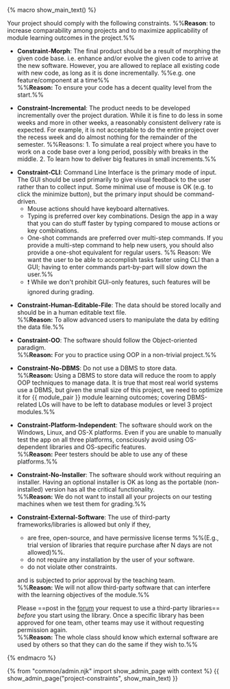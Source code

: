 {% macro show_main_text() %}
<div id="main">

Your project should comply with the following constraints.
%%**Reason**: to increase comparability among projects and to maximize applicability of module learning outcomes in the project.%%

* **Constraint-Morph**: The final product should be a result of morphing the given code base. i.e. enhance and/or evolve the given code to arrive at the new software. However, you are allowed to replace all existing code with new code, as long as it is done incrementally. %%e.g. one feature/component at a time%%<br/>
  %%**Reason:** To ensure your code has a decent quality level from the start.%%
  
* **Constraint-Incremental**: The product needs to be developed incrementally over the project duration. While it is fine to do less in some weeks and more in other weeks, a reasonably consistent delivery rate is expected. For example, it is not acceptable to do the entire project over the recess week and do almost nothing for the remainder of the semester. %%Reasons: 1. To simulate a real project where you have to work on a code base over a long period, possibly with breaks in the middle. 2. To learn how to deliver big features in small increments.%%

<span id="constraint-cli">

* **Constraint-CLI**: Command Line Interface is the primary mode of input. The GUI should be used primarily to give visual feedback to the user rather than to collect input. Some minimal use of mouse is OK (e.g. to click the minimize button), but the primary input should be command-driven. 
  * Mouse actions should have keyboard alternatives. 
  * Typing is preferred over key combinations. Design the app in a way that you can do stuff faster by typing compared to mouse actions or key combinations.
  * <tooltip content="typing the full command and hitting ENTER will complete the task">One-shot commands</tooltip> are preferred over <tooltip content="prompting the user to input one parameter at a time">multi-step commands</tooltip>. If you provide a multi-step command to help new users, you should also provide a one-shot equivalent for regular users. %%&nbsp;Reason: We want the user to be able to accomplish tasks faster using CLI than a GUI; having to enter commands part-by-part will slow down the user.%%
  * :exclamation: While we don't prohibit <tooltip content="i.e. no CLI equivalent">GUI-only</tooltip> features, such features will be ignored during grading. 

</span>

* **Constraint-Human-Editable-File**: The data should be stored locally and should be in a human editable text file.<br/> 
  %%**Reason:** To allow advanced users to manipulate the data by editing the data file.%%

* **Constraint-OO**: The software should follow the Object-oriented paradigm.<br/> 
  %%**Reason:** For you to practice using OOP in a non-trivial project.%%  
    
* **Constraint-No-DBMS**: Do not use a <tooltip content="Database Management System e.g., MySQL">DBMS</tooltip> to store data.<br/>
  %%**Reason:** Using a DBMS to store data will reduce the room to apply OOP techniques to manage data. It is true that most real world systems use a DBMS, but given the small size of this project, we need to optimize it for {{ module_pair }} module learning outcomes; covering DBMS-related LOs will have to be left to database modules or level 3 project modules.%%

* **Constraint-Platform-Independent**: The software should work on the Windows, Linux, and OS-X platforms. Even if you are unable to manually test the app on all three platforms, consciously avoid using OS-dependent libraries and OS-specific features.<br/>
  %%**Reason:** Peer testers should be able to use any of these platforms.%%

* **Constraint-No-Installer**: The software should work without requiring an installer. Having an optional installer is OK as long as the portable (non-installed) version has all the critical functionality.  
  %%**Reason:** We do not want to install all your projects on our testing machines when we test them for grading.%%

* **Constraint-External-Software**: The use of third-party frameworks/libraries is allowed but only if they,
    *   are free, open-source, and have permissive license terms %%(E.g., trial version of libraries that require purchase after N days are not allowed)%%.
    *   do not require any installation by the user of your software.
    *   do not violate other constraints.

  and is subjected to prior approval by the teaching team.<br> 
  %%**Reason:** We will not allow third-party software that can interfere with the learning objectives of the module.%%

  Please ==post in the [forum]({{module_org}}/forum/issues) your request to use a third-party libraries== _before_ you start using the library. Once a specific library has been approved for one team, other teams may use it without requesting permission again.<br/>
  %%**Reason:** The whole class should know which external software are used by others so that they can do the same if they wish to.%%


</div>
{% endmacro %}

{% from "common/admin.njk" import show_admin_page with context %}
{{ show_admin_page("project-constraints", show_main_text) }}
